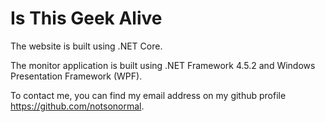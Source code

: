 Is This Geek Alive
===================

The website is built using .NET Core.

The monitor application is built using .NET Framework 4.5.2 and Windows Presentation Framework (WPF). 


To contact me, you can find my email address on my github profile https://github.com/notsonormal.